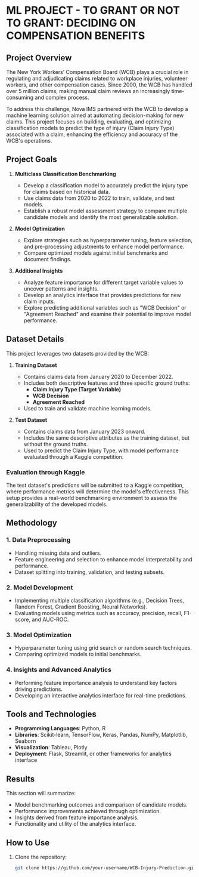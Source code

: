 # ML PROJECT -  TO GRANT OR NOT TO GRANT: DECIDING ON COMPENSATION BENEFITS


## Project Overview  
The New York Workers’ Compensation Board (WCB) plays a crucial role in regulating and adjudicating claims related to workplace injuries, volunteer workers, and other compensation cases. Since 2000, the WCB has handled over 5 million claims, making manual claim reviews an increasingly time-consuming and complex process.  

To address this challenge, Nova IMS partnered with the WCB to develop a machine learning solution aimed at automating decision-making for new claims. This project focuses on building, evaluating, and optimizing classification models to predict the type of injury (Claim Injury Type) associated with a claim, enhancing the efficiency and accuracy of the WCB's operations.  

## Project Goals  
1. **Multiclass Classification Benchmarking**  
   - Develop a classification model to accurately predict the injury type for claims based on historical data.  
   - Use claims data from 2020 to 2022 to train, validate, and test models.  
   - Establish a robust model assessment strategy to compare multiple candidate models and identify the most generalizable solution.  

2. **Model Optimization**  
   - Explore strategies such as hyperparameter tuning, feature selection, and pre-processing adjustments to enhance model performance.  
   - Compare optimized models against initial benchmarks and document findings.  

3. **Additional Insights**  
   - Analyze feature importance for different target variable values to uncover patterns and insights.  
   - Develop an analytics interface that provides predictions for new claim inputs.  
   - Explore predicting additional variables such as "WCB Decision" or "Agreement Reached" and examine their potential to improve model performance.  

## Dataset Details  
This project leverages two datasets provided by the WCB:  

1. **Training Dataset**  
   - Contains claims data from January 2020 to December 2022.  
   - Includes both descriptive features and three specific ground truths:  
     - **Claim Injury Type (Target Variable)**  
     - **WCB Decision**  
     - **Agreement Reached**  
   - Used to train and validate machine learning models.  

2. **Test Dataset**  
   - Contains claims data from January 2023 onward.  
   - Includes the same descriptive attributes as the training dataset, but without the ground truths.  
   - Used to predict the Claim Injury Type, with model performance evaluated through a Kaggle competition.  

### Evaluation through Kaggle  
The test dataset's predictions will be submitted to a Kaggle competition, where performance metrics will determine the model's effectiveness. This setup provides a real-world benchmarking environment to assess the generalizability of the developed models.

## Methodology  
### 1. Data Preprocessing  
- Handling missing data and outliers.  
- Feature engineering and selection to enhance model interpretability and performance.  
- Dataset splitting into training, validation, and testing subsets.  

### 2. Model Development  
- Implementing multiple classification algorithms (e.g., Decision Trees, Random Forest, Gradient Boosting, Neural Networks).  
- Evaluating models using metrics such as accuracy, precision, recall, F1-score, and AUC-ROC.  

### 3. Model Optimization  
- Hyperparameter tuning using grid search or random search techniques.  
- Comparing optimized models to initial benchmarks.  

### 4. Insights and Advanced Analytics  
- Performing feature importance analysis to understand key factors driving predictions.  
- Developing an interactive analytics interface for real-time predictions.  

## Tools and Technologies  
- **Programming Languages**: Python, R  
- **Libraries**: Scikit-learn, TensorFlow, Keras, Pandas, NumPy, Matplotlib, Seaborn  
- **Visualization**: Tableau, Plotly  
- **Deployment**: Flask, Streamlit, or other frameworks for analytics interface  

## Results  
This section will summarize:  
- Model benchmarking outcomes and comparison of candidate models.  
- Performance improvements achieved through optimization.  
- Insights derived from feature importance analysis.  
- Functionality and utility of the analytics interface.  

## How to Use  
1. Clone the repository:  
   ```bash  
   git clone https://github.com/your-username/WCB-Injury-Prediction.git 
